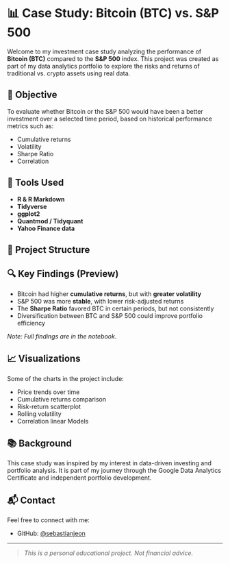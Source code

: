 # 📊 Case Study: Bitcoin (BTC) vs. S&P 500

Welcome to my investment case study analyzing the performance of **Bitcoin (BTC)** compared to the **S&P 500** index. This project was created as part of my data analytics portfolio to explore the risks and returns of traditional vs. crypto assets using real data.

## 📌 Objective

To evaluate whether Bitcoin or the S&P 500 would have been a better investment over a selected time period, based on historical performance metrics such as:

- Cumulative returns
- Volatility
- Sharpe Ratio
- Correlation

## 🧰 Tools Used

- **R & R Markdown**
- **Tidyverse**
- **ggplot2**
- **Quantmod / Tidyquant**
- **Yahoo Finance data**

## 📁 Project Structure

## 🔍 Key Findings (Preview)

- Bitcoin had higher **cumulative returns**, but with **greater volatility**
- S&P 500 was more **stable**, with lower risk-adjusted returns
- The **Sharpe Ratio** favored BTC in certain periods, but not consistently
- Diversification between BTC and S&P 500 could improve portfolio efficiency

*Note: Full findings are in the notebook.*

## 📈 Visualizations

Some of the charts in the project include:

- Price trends over time
- Cumulative returns comparison
- Risk-return scatterplot
- Rolling volatility
- Correlation linear Models

## 📚 Background

This case study was inspired by my interest in data-driven investing and portfolio analysis. It is part of my journey through the Google Data Analytics Certificate and independent portfolio development.

## 📬 Contact

Feel free to connect with me:

- GitHub: [@sebastianjeon](https://github.com/sebastianjeon)


---

> *This is a personal educational project. Not financial advice.*
